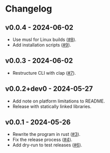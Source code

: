 # Changelog

## v0.0.4 - 2024-06-02

- Use musl for Linux builds
  ([#8](https://github.com/tobiasraabe/hamburg-einbuergerungstest-terminfinder/pull/8)).
- Add installation scripts
  ([#9](https://github.com/tobiasraabe/hamburg-einbuergerungstest-terminfinder/pull/9)).

## v0.0.3 - 2024-06-02

- Restructure CLI with clap
  ([#7](https://github.com/tobiasraabe/hamburg-einbuergerungstest-terminfinder/pull/7)).

## v0.0.2+dev0 - 2024-05-27

- Add note on platform limitations to README.
- Release with statically linked libraries.

## v0.0.1 - 2024-05-26

- Rewrite the program in rust
  ([#3](https://github.com/tobiasraabe/hamburg-einbuergerungstest-terminfinder/pull/3)).
- Fix the release process
  ([#4](https://github.com/tobiasraabe/hamburg-einbuergerungstest-terminfinder/pull/4)).
- Add dry-run to test releases
  ([#6](https://github.com/tobiasraabe/hamburg-einbuergerungstest-terminfinder/pull/6)).
